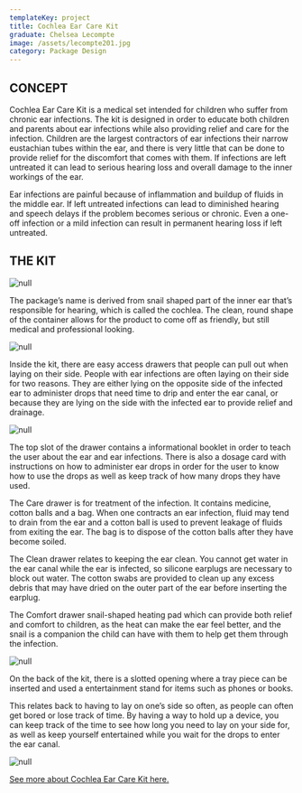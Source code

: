 ```yaml
---
templateKey: project
title: Cochlea Ear Care Kit
graduate: Chelsea Lecompte
image: /assets/lecompte201.jpg
category: Package Design
---
```

## CONCEPT

Cochlea Ear Care Kit is a medical set intended for children who suffer from chronic ear infections. The kit is designed in order to educate both children and parents about ear infections while also providing relief and care for the infection. Children are the largest contractors of ear infections their narrow eustachian tubes within the ear, and there is very little that can be done to provide relief for the discomfort that comes with them. If infections are left untreated it can lead to serious hearing loss and overall damage to the inner workings of the ear.

Ear infections are painful because of inflammation and buildup of fluids in the middle ear. If left untreated infections can lead to diminished hearing and speech delays if the problem becomes serious or chronic. Even a one-off infection or a mild infection can result in permanent hearing loss if left untreated.

## THE KIT

![null](/assets/lecompte202.jpg)

The package’s name is derived from snail shaped part of the inner ear that’s responsible for hearing, which is called the cochlea. The clean, round shape of the container allows for the product to come off as friendly, but still medical and professional looking. 

![null](/assets/lecompte203.jpg)

Inside the kit, there are easy access drawers that people can pull out when laying on their side. People with ear infections are often laying on their side for two reasons. They are either lying on the opposite side of the infected ear to administer drops that need time to drip and enter the ear canal, or because they are lying on the side with the infected ear to provide relief and drainage. 

![null](/assets/lecompte204.jpg)

The top slot of the drawer contains a informational booklet in order to teach the user about the ear and ear infections. There is also a dosage card with instructions on how to administer ear drops in order for the user to know how to use the drops as well as keep track of how many drops they have used.

The Care drawer is for treatment of the infection. It contains medicine, cotton balls and a bag. When one contracts an ear infection, fluid may tend to drain from the ear and a cotton ball is used to prevent leakage of fluids from exiting the ear. The bag is to dispose of the cotton balls after they have become soiled.  

The Clean drawer relates to keeping the ear clean. You cannot get water in the ear canal while the ear is infected, so silicone earplugs are necessary to block out water. The cotton swabs are provided to clean up any excess debris that may have dried on the outer part of the ear before inserting the earplug.

The Comfort drawer snail-shaped heating pad which can provide both relief and comfort to children, as the heat can make the ear feel better, and the snail is a companion the child can have with them to help get them through the infection.

![null](/assets/lecompte205.jpg)

On the back of the kit, there is a slotted opening where a tray piece can be inserted and used a entertainment stand for items such as phones or books.

This relates back to having to lay on one’s side so often, as people can often get bored or lose track of time. By having a way to hold up a device, you can keep track of the time to see how long you need to lay on your side for, as well as keep yourself entertained while you wait for the drops to enter the ear canal.

![null](/assets/lecompte206.jpg)

[See more about Cochlea Ear Care Kit here.](http://www.chelsealecompte.com/cochlea-ear-care-kit/)
